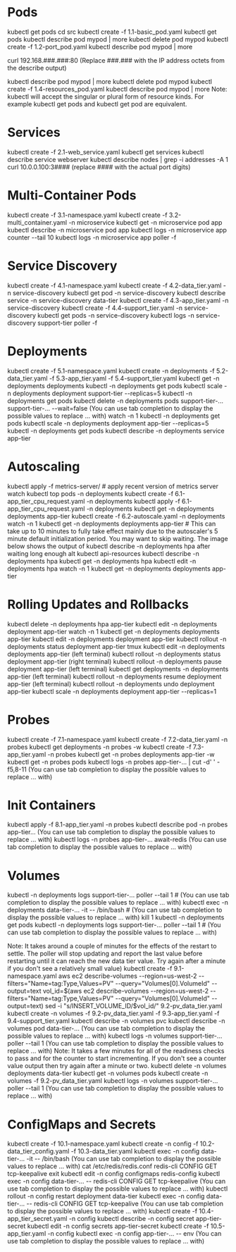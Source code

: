 # Pods

kubectl get pods
cd src
kubectl create -f 1.1-basic_pod.yaml
kubectl get pods
kubectl describe pod mypod | more
kubectl delete pod mypod
kubectl create -f 1.2-port_pod.yaml
kubectl describe pod mypod | more

curl 192.168.###.###:80 (Replace ###.### with the IP address octets from the describe output)

kubectl describe pod mypod | more
kubectl delete pod mypod
kubectl create -f 1.4-resources_pod.yaml
kubectl describe pod mypod | more
Note: kubectl will accept the singular or plural form of resource kinds. For example kubectl get pods and kubectl get pod are equivalent.

 

# Services

kubectl create -f 2.1-web_service.yaml
kubectl get services
kubectl describe service webserver
kubectl describe nodes | grep -i addresses -A 1
curl 10.0.0.100:3#### (replace #### with the actual port digits)
 

# Multi-Container Pods

kubectl create -f 3.1-namespace.yaml
kubectl create -f 3.2-multi_container.yaml -n microservice
kubectl get -n microservice pod app
kubectl describe -n microservice pod app
kubectl logs -n microservice app counter --tail 10
kubectl logs -n microservice app poller -f
 

# Service Discovery

kubectl create -f 4.1-namespace.yaml
kubectl create -f 4.2-data_tier.yaml -n service-discovery
kubectl get pod -n service-discovery
kubectl describe service -n service-discovery data-tier
kubectl create -f 4.3-app_tier.yaml -n service-discovery
kubectl create -f 4.4-support_tier.yaml -n service-discovery
kubectl get pods -n service-discovery
kubectl logs -n service-discovery support-tier poller -f
 

# Deployments

kubectl create -f 5.1-namespace.yaml
kubectl create -n deployments -f 5.2-data_tier.yaml -f 5.3-app_tier.yaml -f 5.4-support_tier.yaml
kubectl get -n deployments deployments
kubectl -n deployments get pods
kubectl scale -n deployments deployment support-tier --replicas=5
kubectl -n deployments get pods
kubectl delete -n deployments pods support-tier-... support-tier-... --wait=false (You can use tab completion to display the possible values to replace ... with)
watch -n 1 kubectl -n deployments get pods
kubectl scale -n deployments deployment app-tier --replicas=5
kubectl -n deployments get pods
kubectl describe -n deployments service app-tier
 

# Autoscaling

kubectl apply -f metrics-server/ # apply recent version of metrics server
watch kubectl top pods -n deployments
kubectl create -f 6.1-app_tier_cpu_request.yaml -n deployments
kubectl apply -f 6.1-app_tier_cpu_request.yaml -n deployments
kubectl get -n deployments deployments app-tier
kubectl create -f 6.2-autoscale.yaml -n deployments
watch -n 1 kubectl get -n deployments deployments app-tier # This can take up to 10 minutes to fully take effect mainly due to the autoscaler's 5 minute default initialization period. You may want to skip waiting. The image below shows the output of kubectl describe -n deployments hpa after waiting long enough
alt
kubectl api-resources
kubectl describe -n deployments hpa
kubectl get -n deployments hpa
kubectl edit -n deployments hpa
watch -n 1 kubectl get -n deployments deployments app-tier
 

# Rolling Updates and Rollbacks

kubectl delete -n deployments hpa app-tier
kubectl edit -n deployments deployment app-tier
watch -n 1 kubectl get -n deployments deployments app-tier 
kubectl edit -n deployments deployment app-tier
kubectl rollout -n deployments status deployment app-tier
tmux
kubectl edit -n deployments deployments app-tier (left terminal)
kubectl rollout -n deployments status deployment app-tier (right terminal)
kubectl rollout -n deployments pause deployment app-tier (left terminal)
kubectl get deployments -n deployments app-tier (left terminal)
kubectl rollout -n deployments resume deployment app-tier (left terminal)
kubectl rollout -n deployments undo deployment app-tier
kubectl scale -n deployments deployment app-tier --replicas=1
 

# Probes

kubectl create -f 7.1-namespace.yaml
kubectl create -f 7.2-data_tier.yaml -n probes
kubectl get deployments -n probes -w
kubectl create -f 7.3-app_tier.yaml -n probes
kubectl get -n probes deployments app-tier -w
kubectl get -n probes pods
kubectl logs -n probes app-tier-... | cut -d' ' -f5,8-11 (You can use tab completion to display the possible values to replace ... with)
 

# Init Containers

kubectl apply -f 8.1-app_tier.yaml -n probes
kubectl describe pod -n probes app-tier... (You can use tab completion to display the possible values to replace ... with)
kubectl logs -n probes app-tier-... await-redis (You can use tab completion to display the possible values to replace ... with)
 

# Volumes

kubectl -n deployments logs support-tier-... poller --tail 1 # (You can use tab completion to display the possible values to replace ... with)
kubectl exec -n deployments data-tier-... -it -- /bin/bash # (You can use tab completion to display the possible values to replace ... with)
kill 1
kubectl -n deployments get pods
kubectl -n deployments logs support-tier-... poller --tail 1 # (You can use tab completion to display the possible values to replace ... with)

Note: It takes around a couple of minutes for the effects of the restart to settle. The poller will stop updating and report the last value before restarting until it can reach the new data tier value. Try again after a minute if you don't see a relatively small value)
kubectl create -f 9.1-namespace.yaml
aws ec2 describe-volumes --region=us-west-2 --filters="Name=tag:Type,Values=PV" --query="Volumes[0].VolumeId" --output=text
vol_id=$(aws ec2 describe-volumes --region=us-west-2 --filters="Name=tag:Type,Values=PV" --query="Volumes[0].VolumeId" --output=text)
sed -i "s/INSERT_VOLUME_ID/$vol_id/" 9.2-pv_data_tier.yaml
kubectl create -n volumes -f 9.2-pv_data_tier.yaml -f 9.3-app_tier.yaml -f 9.4-support_tier.yaml
kubectl describe -n volumes pvc
kubectl describe -n volumes pod data-tier-... (You can use tab completion to display the possible values to replace ... with)
kubectl logs -n volumes support-tier-... poller --tail 1 (You can use tab completion to display the possible values to replace ... with)
Note: It takes a few minutes for all of the readiness checks to pass and for the counter to start incrementing. If you don't see a counter value output then try again after a minute or two.
kubectl delete -n volumes deployments data-tier
kubectl get -n volumes pods
kubectl create -n volumes -f 9.2-pv_data_tier.yaml
kubectl logs -n volumes support-tier-... poller --tail 1 (You can use tab completion to display the possible values to replace ... with)
 

# ConfigMaps and Secrets

kubectl create -f 10.1-namespace.yaml
kubectl create -n config -f 10.2-data_tier_config.yaml -f 10.3-data_tier.yaml
kubectl exec -n config data-tier-... -it -- /bin/bash (You can use tab completion to display the possible values to replace ... with)
cat /etc/redis/redis.conf
redis-cli CONFIG GET tcp-keepalive
exit
kubectl edit -n config configmaps redis-config
kubectl exec -n config data-tier-... -- redis-cli CONFIG GET tcp-keepalive (You can use tab completion to display the possible values to replace ... with)
kubectl rollout -n config restart deployment data-tier
kubectl exec -n config data-tier-... -- redis-cli CONFIG GET tcp-keepalive (You can use tab completion to display the possible values to replace ... with)
kubectl create -f 10.4-app_tier_secret.yaml -n config
kubectl describe -n config secret app-tier-secret
kubectl edit -n config secrets app-tier-secret
kubectl create -f 10.5-app_tier.yaml -n config
kubectl exec -n config app-tier-... -- env (You can use tab completion to display the possible values to replace ... with)
